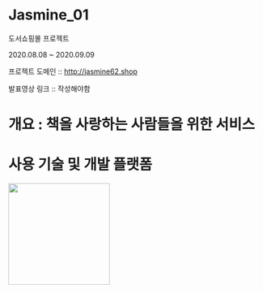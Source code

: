 # Jasmine_01
도서쇼핑몰 프로젝트

2020.08.08 ~ 2020.09.09

프로젝트 도메인 :: http://jasmine62.shop

발표영상 링크 :: 작성해야함


개요 : 책을 사랑하는 사람들을 위한 서비스
=================
사용 기술 및 개발 플랫폼
=================
<div>
<img width="200" src="https://user-images.githubusercontent.com/60791848/92711490-8bd5ad00-f393-11ea-82c5-9f70c5c2b386.PNG">
</div>
